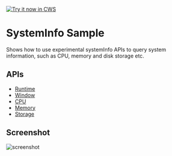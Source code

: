 <a target="_blank" href="https://chrome.google.com/webstore/detail/lfkebofdngpbnooppdhiibpdpepgjoch">![Try it now in CWS](https://raw.github.com/GoogleChrome/chrome-app-samples/master/tryitnowbutton.png "Click here to install this sample from the Chrome Web Store")</a>


# SystemInfo Sample

Shows how to use experimental systemInfo APIs to query system information, such
as CPU, memory and disk storage etc. 

## APIs
* [Runtime](http://developer.chrome.com/trunk/apps/app.runtime.html)
* [Window](http://developer.chrome.com/trunk/apps/app.window.html)
* [CPU](http://developer.chrome.com/trunk/apps/system_cpu.html)
* [Memory](http://developer.chrome.com/trunk/apps/system_memory.html)
* [Storage](http://developer.chrome.com/trunk/apps/system_storage.html)

## Screenshot

![screenshot](https://raw.github.com/GoogleChrome/chrome-app-samples/master/systemInfo/assets/screenshot_1280_800.png)

